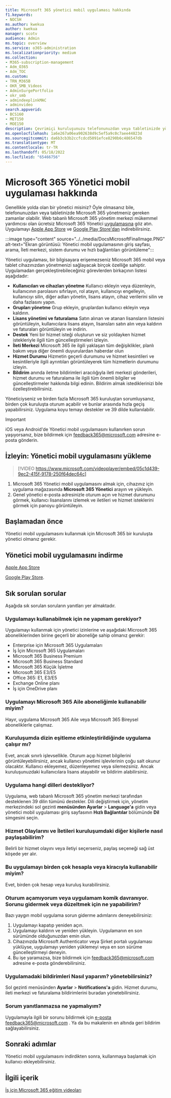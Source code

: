 ```yaml
---
title: Microsoft 365 yönetici mobil uygulaması hakkında
f1.keywords:
- NOCSH
ms.author: kwekua
author: kwekua
manager: scotv
audience: Admin
ms.topic: overview
ms.service: o365-administration
ms.localizationpriority: medium
ms.collection:
- M365-subscription-management
- Adm_O365
- Adm_TOC
ms.custom:
- TRN_M365B
- OKR_SMB_Videos
- AdminSurgePortfolio
- okr_smb
- admindeeplinkMAC
- adminvideo
search.appverid:
- BCS160
- MET150
- MOE150
description: Çevrimiçi kuruluşunuzu telefonunuzdan veya tabletinizde yönetmek için web tabanlı Microsoft 365 yönetim merkezi eşlikçiniz olan Microsoft 365 Yönetici uygulamasını edinin.
ms.openlocfilehash: 1a6e267a06ea902638d9c5ef5a9c0c7aee44823d
ms.sourcegitcommit: da6b3cb3b2ccfcdcd5091efce8290b6c486547db
ms.translationtype: MT
ms.contentlocale: tr-TR
ms.lasthandoff: 05/18/2022
ms.locfileid: "65466756"
---
```

# <a name="about-the-microsoft-365-admin-mobile-app"></a>Microsoft 365 Yönetici mobil uygulaması hakkında

Genellikle yolda olan bir yönetici misiniz? Öyle olmasanız bile, telefonunuzdan veya tabletinizde Microsoft 365 yönetmeniz gereken zamanlar olabilir. Web tabanlı Microsoft 365 yönetim merkezi mükemmel yardımcısı olan ücretsiz Microsoft 365 Yönetici [uygulamasına](https://go.microsoft.com/fwlink/?LinkID=627216) göz atın. Uygulamayı [Apple App Store](https://apps.apple.com/app/apple-store/id761397963?pt=80423&ct=docsaboutadminapp&mt=8) ve [Google Play Store'dan](https://play.google.com/store/apps/details?id=com.ms.office365admin&referrer=utm_source%3Ddocsaboutadminapp%26utm_campaign%25docsaboutadminapp) indirebilirsiniz.

:::image type="content" source="../../media/DocsMicrosoftFinalImage.PNG" alt-text="Ekran görüntüsü: Yönetici mobil uygulamasının giriş sayfası, arama, İleti merkezi, sistem durumu ve hızlı bağlantıları görüntüleme":::

Yönetici uygulaması, bir bilgisayara erişemezseniz Microsoft 365 mobil veya tablet cihazınızdan yönetmenizi sağlayacak birçok özelliğe sahiptir. Uygulamadan gerçekleştirebileceğiniz görevlerden birkaçının listesi aşağıdadır:

- **Kullanıcıları ve cihazları yönetme** Kullanıcı ekleyin veya düzenleyin, kullanıcının parolasını sıfırlayın, rol atayın, kullanıcıyı engelleyin, kullanıcıyı silin, diğer adları yönetin, lisans atayın, cihaz verilerini silin ve daha fazlasını yapın.
- **Grupları yönetme** Grup ekleyin, gruplardan kullanıcı ekleyin veya kaldırın.
- **Lisans yönetimi ve faturalama** Satın alınan ve atanan lisansların listesini görüntüleyin, kullanıcılara lisans atayın, lisansları satın alın veya kaldırın ve faturaları görüntüleyin ve indirin.
- **Destek** Yeni bir hizmet isteği oluşturun ve siz yoldayken hizmet istekleriyle ilgili tüm güncelleştirmeleri izleyin.
- **İleti Merkezi** Microsoft 365 ile ilgili yaklaşan tüm değişiklikler, planlı bakım veya diğer önemli duyurulardan haberdar olun
- **Hizmet Durumu** Hizmetin geçerli durumunu ve hizmet kesintileri ve kesintileriyle ilgili ayrıntıları görüntüleyerek tüm hizmetlerin durumunu izleyin.
- **Bildirim** anında iletme bildirimleri aracılığıyla ileti merkezi gönderileri, hizmet durumu ve faturalama ile ilgili tüm önemli bilgiler ve güncelleştirmeler hakkında bilgi edinin. Bildirim almak istediklerinizi bile özelleştirebilirsiniz.

Yöneticiyseniz ve birden fazla Microsoft 365 kuruluştan sorumluysanız, birden çok kuruluşta oturum açabilir ve bunlar arasında hızla geçiş yapabilirsiniz. Uygulama koyu temayı destekler ve 39 dilde kullanılabilir.
  
> [!IMPORTANT]
> iOS veya Android'de Yönetici mobil uygulamasını kullanırken sorun yaşıyorsanız, bize bildirmek için [feedback365@microsoft.com](mailto:feedback365@microsoft.com) adresine e-posta gönderin.

## <a name="watch-install-the-admin-mobile-app"></a>İzleyin: Yönetici mobil uygulamasını yükleme

> [!VIDEO https://www.microsoft.com/videoplayer/embed/05c1d439-9ec2-415f-9178-250f64dec64c]

1. Microsoft 365 Yönetici mobil uygulamasını almak için, cihazınız için uygulama mağazasında **Microsoft 365 Yönetici** arayın ve yükleyin.
2. Genel yönetici e-posta adresinizle oturum açın ve hizmet durumunu görmek, kullanıcı lisanslarını izlemek ve iletileri ve hizmet isteklerini görmek için panoyu görüntüleyin.

## <a name="before-you-begin"></a>Başlamadan önce

Yönetici mobil uygulamasını kullanmak için Microsoft 365 bir kuruluşta yönetici olmanız gerekir.
  
## <a name="download-the-admin-mobile-app"></a>Yönetici mobil uygulamasını indirme

[Apple App Store](https://apps.apple.com/app/apple-store/id761397963?pt=80423&ct=docsaboutadminapp&mt=8) 

[Google Play Store](https://play.google.com/store/apps/details?id=com.ms.office365admin&referrer=utm_source%3Ddocsaboutadminapp%26utm_campaign%25docsaboutadminapp).

## <a name="frequently-asked-questions"></a>Sık sorulan sorular

Aşağıda sık sorulan soruların yanıtları yer almaktadır.
  
### <a name="what-do-i-need-to-do-to-be-able-to-use-the-app"></a>Uygulamayı kullanabilmek için ne yapmam gerekiyor?

Uygulamayı kullanmak için yönetici izinlerine ve aşağıdaki Microsoft 365 aboneliklerinden birine geçerli bir aboneliğe sahip olmanız gerekir:

- Enterprise için Microsoft 365 Uygulamaları
- İş İçin Microsoft 365 Uygulamaları
- Microsoft 365 Business Premium
- Microsoft 365 Business Standard
- Microsoft 365 Küçük İşletme
- Microsoft 365 E3/E5
- Office 365: E1, E3/E5
- Exchange Online planı
- İş için OneDrive planı
  
### <a name="can-i-use-the-app-with-my-microsoft-365-family-subscription"></a>Uygulamayı Microsoft 365 Aile aboneliğimle kullanabilir miyim?

Hayır, uygulama Microsoft 365 Aile veya Microsoft 365 Bireysel aboneliklerle çalışmaz.

### <a name="will-the-app-work-if-my-organization-has-directory-synchronization-enabled"></a>Kuruluşumda dizin eşitleme etkinleştirildiğinde uygulama çalışır mı?

Evet, ancak sınırlı işlevsellikle. Oturum açıp hizmet bilgilerini görüntüleyebilirsiniz, ancak kullanıcı yönetimi işlevlerinin çoğu salt okunur olacaktır. Kullanıcı ekleyemez, düzenleyemez veya silemezsiniz. Ancak kuruluşunuzdaki kullanıcılara lisans atayabilir ve bildirim alabilirsiniz.
  
### <a name="what-languages-are-supported-by-the-app"></a>Uygulama hangi dilleri destekliyor?

Uygulama, web tabanlı Microsoft 365 yönetim merkezi tarafından desteklenen 39 dilin tümünü destekler. Dili değiştirmek için, yönetim merkezindeki sol gezinti **menüsünden Ayarlar** >  **Language'a** gidin veya yönetici mobil uygulaması giriş sayfasının **Hızlı Bağlantılar** bölümünde **Dil** simgesini seçin.
  
### <a name="how-can-i-share-the-service-incidents-and-messages-with-the-rest-of-my-organization"></a>Hizmet Olaylarını ve İletileri kuruluşumdaki diğer kişilerle nasıl paylaşabilirim?

Belirli bir hizmet olayını veya iletiyi seçerseniz, paylaş seçeneği sağ üst köşede yer alır.
  
### <a name="can-i-use-this-app-with-multiple-accounts-or-tenants"></a>Bu uygulamayı birden çok hesapla veya kiracıyla kullanabilir miyim?

Evet, birden çok hesap veya kuruluş kurabilirsiniz.

### <a name="im-unable-to-login-or-my-app-is-acting-funny-what-can-i-do-to-troubleshoot-or-fix-the-issue"></a>Oturum açamıyorum veya uygulamam komik davranıyor. Sorunu gidermek veya düzeltmek için ne yapabilirim?

Bazı yaygın mobil uygulama sorun giderme adımlarını deneyebilirsiniz:

1. Uygulamayı kapatıp yeniden açın.
1. Uygulamayı kaldırın ve yeniden yükleyin. Uygulamanın en son sürümünde olduğunuzdan emin olun.
1. Cihazınızda Microsoft Authenticator veya Şirket portalı uygulaması yüklüyse, uygulamayı yeniden yüklemeyi veya en son sürüme güncelleştirmeyi deneyin.
1. Bu işe yaramazsa, bize bildirmek için feedback365@microsoft.com adresine e-posta gönderebilirsiniz.

### <a name="how-do-i-manage-notifications-in-the-app"></a>Uygulamadaki bildirimleri Nasıl yaparım? yönetebilirsiniz?

Sol gezinti menüsünden **Ayarlar** >  **Notifications'a** gidin. Hizmet durumu, ileti merkezi ve faturalama bildirimlerini buradan yönetebilirsiniz.

### <a name="what-do-i-do-if-my-question-isnt-answered"></a>Sorum yanıtlanmazsa ne yapmalıyım?

Uygulamayla ilgili bir sorunu bildirmek için [e-posta feedback365@microsoft.com](mailto:feedback365@microsoft.com) . Ya da bu makalenin en altında geri bildirim sağlayabilirsiniz.

## <a name="next-steps"></a>Sonraki adımlar

Yönetici mobil uygulamasını indirdikten sonra, kullanmaya başlamak için kullanıcı ekleyebilirsiniz.
  
## <a name="related-content"></a>İlgili içerik

[İş için Microsoft 365 eğitim videoları](../../business-video/index.yml)
